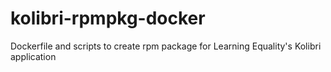# kolibri-rpmpkg-docker
Dockerfile and scripts to create rpm package for Learning Equality's Kolibri application 
